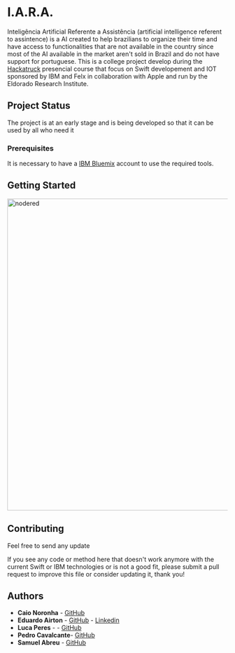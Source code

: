 # I.A.R.A.
Inteligência Artificial Referente a Assistência (artificial intelligence referent to assintence) is a AI created to help brazilians to organize their time and have access to functionalities that are not available in the country since most of the AI available in the market aren't sold in Brazil and do not have support for portuguese. This is a college project develop during the [Hackatruck](http://www.hackatruck.com.br/) presencial course that focus on Swift developement and IOT sponsored by IBM and Felx in collaboration with Apple and run by the Eldorado Research Institute.

## Project Status
The project is at an early stage and is being developed so that it can be used by all who need it

### Prerequisites
It is necessary to have a [IBM Bluemix](https://console.bluemix.net/) account to use the required tools.

## Getting Started
<img width="712" alt="nodered" src="https://user-images.githubusercontent.com/18244943/44637813-c7a6a100-a989-11e8-8f03-4a7b76f59c0e.png">

## Contributing
Feel free to send any update 

If you see any code or method here that doesn't work anymore with the current Swift or IBM technologies or is not a good fit, please submit a pull request to improve this file or consider updating it, thank you!

## Authors

* **Caio Noronha** - [GitHub](https://github.com/CaioNoronha)
* **Eduardo Airton** - [GitHub](https://github.com/EduardoAirton) - [Linkedin](https://www.linkedin.com/in/eduardo-airton/)
* **Luca Peres** - - [GitHub](https://github.com/LucaPres)
* **Pedro Cavalcante**- [GitHub](https://github.com/PedroCavati)
* **Samuel Abreu** - [GitHub](https://github.com/Samuel-Abreu)
